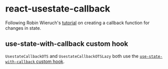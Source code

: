 # react-usestate-callback

Following Robin Wieruch's [tutorial](https://www.robinwieruch.de/react-usestate-callback) on creating a callback function for changes in state.

## use-state-with-callback custom hook

`UsestateCallbackOTS` and `UsestateCallbackOTSLazy` both use the [`use-state-with-callback` custom hook](https://github.com/the-road-to-learn-react/use-state-with-callback).

